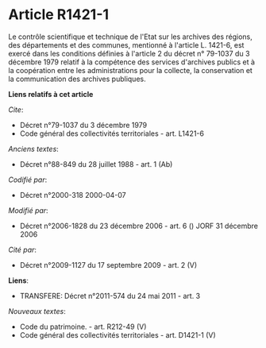 # Article R1421-1

Le contrôle scientifique et technique de l'Etat sur les archives des régions, des départements et des communes, mentionné à
l'article L. 1421-6, est exercé dans les conditions définies à l'article 2 du décret n° 79-1037 du 3 décembre 1979 relatif à
la compétence des services d'archives publics et à la coopération entre les administrations pour la collecte, la conservation
et la communication des archives publiques.

**Liens relatifs à cet article**

_Cite_:

  - Décret n°79-1037 du 3 décembre 1979
  - Code général des collectivités territoriales - art. L1421-6

_Anciens textes_:

  - Décret n°88-849 du 28 juillet 1988 - art. 1 (Ab)

_Codifié par_:

  - Décret n°2000-318 2000-04-07

_Modifié par_:

  - Décret n°2006-1828 du 23 décembre 2006 - art. 6 () JORF 31 décembre 2006

_Cité par_:

  - Décret n°2009-1127 du 17 septembre 2009 - art. 2 (V)

**Liens**:

  - TRANSFERE: Décret n°2011-574 du 24 mai 2011 - art. 3

_Nouveaux textes_:

  - Code du patrimoine. - art. R212-49 (V)
  - Code général des collectivités territoriales - art. D1421-1 (V)
